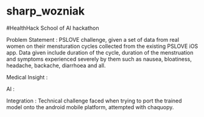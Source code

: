 # sharp_wozniak
#HealthHack
School of AI hackathon

Problem Statement : 
PSLOVE challenge, given a set of data from real women on their mensturation cycles collected from the existing PSLOVE iOS app.
Data given include duration of the cycle, duration of the menstruation and symptoms experienced severely by them such as nausea, bloatiness, headache, backache, diarrhoea and all.

Medical Insight :

AI :

Integration :
Technical challenge faced when trying to port the trained model onto the android mobile platform, attempted with chaquopy.

